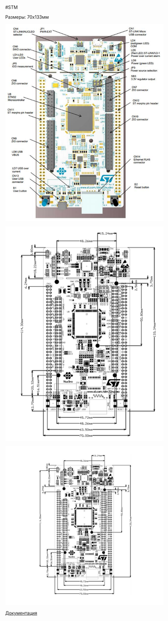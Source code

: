 #STM

Размеры: 70х133мм

<p align="center">
<img src="picture/stm.png" width=700/>
</p>

<p align="center">
<img src="picture/mounting_drawing2.png" width=700/>
</p>

<p align="center">
<img src="picture/mounting_drawing.png" width=700/>
</p>

[Документация](https://www.st.com/resource/en/user_manual/dm00244518-stm32-nucleo144-boards-mb1137-stmicroelectronics.pdf)

